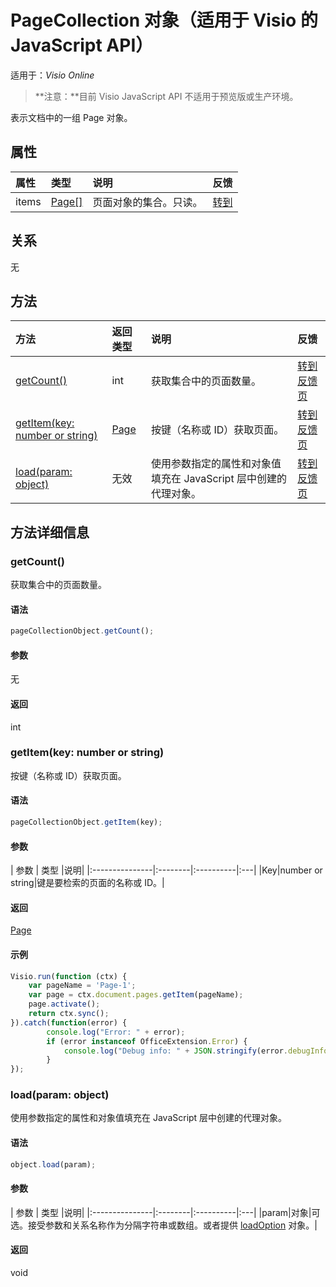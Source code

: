 # <a name="pagecollection-object-javascript-api-for-visio"></a>PageCollection 对象（适用于 Visio 的 JavaScript API）

适用于：_Visio Online_
>**注意：**目前 Visio JavaScript API 不适用于预览版或生产环境。

表示文档中的一组 Page 对象。

## <a name="properties"></a>属性

| 属性     | 类型   |说明| 反馈|
|:---------------|:--------|:----------|:---|
|items|[Page[]](page.md)|页面对象的集合。只读。|[转到](https://github.com/OfficeDev/office-js-docs/issues/new?title=Visio-pageCollection-items)|

## <a name="relationships"></a>关系
无


## <a name="methods"></a>方法

| 方法           | 返回类型    |说明| 反馈|
|:---------------|:--------|:----------|:---|
|[getCount()](#getcount)|int|获取集合中的页面数量。|[转到反馈页](https://github.com/OfficeDev/office-js-docs/issues/new?title=Visio-pageCollection-getCount)|
|[getItem(key: number or string)](#getitemkey-number-or-string)|[Page](page.md)|按键（名称或 ID）获取页面。|[转到反馈页](https://github.com/OfficeDev/office-js-docs/issues/new?title=Visio-pageCollection-getItem)|
|[load(param: object)](#loadparam-object)|无效|使用参数指定的属性和对象值填充在 JavaScript 层中创建的代理对象。|[转到反馈页](https://github.com/OfficeDev/office-js-docs/issues/new?title=Visio-pageCollection-load)|

## <a name="method-details"></a>方法详细信息


### <a name="getcount"></a>getCount()
获取集合中的页面数量。

#### <a name="syntax"></a>语法
```js
pageCollectionObject.getCount();
```

#### <a name="parameters"></a>参数
无

#### <a name="returns"></a>返回
int

### <a name="getitemkey-number-or-string"></a>getItem(key: number or string)
按键（名称或 ID）获取页面。

#### <a name="syntax"></a>语法
```js
pageCollectionObject.getItem(key);
```

#### <a name="parameters"></a>参数
| 参数    | 类型   |说明|
|:---------------|:--------|:----------|:---|
|Key|number or string|键是要检索的页面的名称或 ID。|

#### <a name="returns"></a>返回
[Page](page.md)

#### <a name="examples"></a>示例
```js
Visio.run(function (ctx) { 
    var pageName = 'Page-1';
    var page = ctx.document.pages.getItem(pageName);
    page.activate();
    return ctx.sync();
}).catch(function(error) {
        console.log("Error: " + error);
        if (error instanceof OfficeExtension.Error) {
            console.log("Debug info: " + JSON.stringify(error.debugInfo));
        }
});
```

### <a name="loadparam-object"></a>load(param: object)
使用参数指定的属性和对象值填充在 JavaScript 层中创建的代理对象。

#### <a name="syntax"></a>语法
```js
object.load(param);
```

#### <a name="parameters"></a>参数
| 参数    | 类型   |说明|
|:---------------|:--------|:----------|:---|
|param|对象|可选。接受参数和关系名称作为分隔字符串或数组。或者提供 [loadOption](loadoption.md) 对象。|

#### <a name="returns"></a>返回
void
